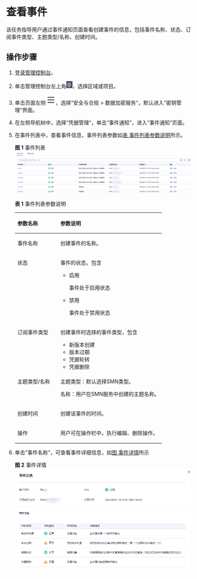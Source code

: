 # 查看事件<a name="dew_01_2008"></a>

该任务指导用户通过事件通知页面查看创建事件的信息，包括事件名称、状态、订阅事件类型、主题类型/名称、创建时间。

## 操作步骤<a name="section41801301736"></a>

1.  [登录管理控制台](https://console.huaweicloud.com)。
2.  单击管理控制台左上角![](figures/icon_region-4.png)，选择区域或项目。
3.  单击页面左侧![](figures/icon-servicelist-5.png)，选择“安全与合规  \>  数据加密服务“，默认进入“密钥管理“界面。
4.  在左侧导航树中，选择“凭据管理“，单击“事件通知“，进入“事件通知“页面。
5.  在事件列表中，查看事件信息，事件列表参数如[表 事件列表参数说明](#table14496736144815)所示。

    **图 1**  事件列表<a name="fig208145111480"></a>  
    ![](figures/事件列表-13.png "事件列表-13")

    **表 1**  事件列表参数说明

    <a name="table14496736144815"></a>
    <table><thead align="left"><tr id="row1049603620483"><th class="cellrowborder" valign="top" width="29.21%" id="mcps1.2.3.1.1"><p id="p9496163613486"><a name="p9496163613486"></a><a name="p9496163613486"></a>参数名称</p>
    </th>
    <th class="cellrowborder" valign="top" width="70.78999999999999%" id="mcps1.2.3.1.2"><p id="p194961836154814"><a name="p194961836154814"></a><a name="p194961836154814"></a>参数说明</p>
    </th>
    </tr>
    </thead>
    <tbody><tr id="row194961936134811"><td class="cellrowborder" valign="top" width="29.21%" headers="mcps1.2.3.1.1 "><p id="p104961936184815"><a name="p104961936184815"></a><a name="p104961936184815"></a>事件名称</p>
    </td>
    <td class="cellrowborder" valign="top" width="70.78999999999999%" headers="mcps1.2.3.1.2 "><p id="p449683664813"><a name="p449683664813"></a><a name="p449683664813"></a>创建事件的名称。</p>
    </td>
    </tr>
    <tr id="row5496113615486"><td class="cellrowborder" valign="top" width="29.21%" headers="mcps1.2.3.1.1 "><p id="p8496153674813"><a name="p8496153674813"></a><a name="p8496153674813"></a>状态</p>
    </td>
    <td class="cellrowborder" valign="top" width="70.78999999999999%" headers="mcps1.2.3.1.2 "><p id="p17496153615487"><a name="p17496153615487"></a><a name="p17496153615487"></a>事件的状态，包含</p>
    <a name="ul154561816185310"></a><a name="ul154561816185310"></a><ul id="ul154561816185310"><li>启用<p id="p1877723320536"><a name="p1877723320536"></a><a name="p1877723320536"></a>事件处于启用状态</p>
    </li><li>禁用<p id="p112551049175313"><a name="p112551049175313"></a><a name="p112551049175313"></a>事件处于禁用状态</p>
    </li></ul>
    </td>
    </tr>
    <tr id="row749603624811"><td class="cellrowborder" valign="top" width="29.21%" headers="mcps1.2.3.1.1 "><p id="p12496133619483"><a name="p12496133619483"></a><a name="p12496133619483"></a>订阅事件类型</p>
    </td>
    <td class="cellrowborder" valign="top" width="70.78999999999999%" headers="mcps1.2.3.1.2 "><p id="p3497173614814"><a name="p3497173614814"></a><a name="p3497173614814"></a>创建事件时选择的事件类型，包含</p>
    <a name="ul174551553125911"></a><a name="ul174551553125911"></a><ul id="ul174551553125911"><li>新版本创建</li><li>版本过期</li><li>凭据轮转</li><li>凭据删除</li></ul>
    </td>
    </tr>
    <tr id="row124971367482"><td class="cellrowborder" valign="top" width="29.21%" headers="mcps1.2.3.1.1 "><p id="p18497123614811"><a name="p18497123614811"></a><a name="p18497123614811"></a>主题类型/名称</p>
    </td>
    <td class="cellrowborder" valign="top" width="70.78999999999999%" headers="mcps1.2.3.1.2 "><p id="p2497153619483"><a name="p2497153619483"></a><a name="p2497153619483"></a>主题类型：默认选择SMN类型。</p>
    <p id="p654813311864"><a name="p654813311864"></a><a name="p654813311864"></a>名称：用户在SMN服务中创建的主题名称。</p>
    </td>
    </tr>
    <tr id="row1047902216314"><td class="cellrowborder" valign="top" width="29.21%" headers="mcps1.2.3.1.1 "><p id="p647919221537"><a name="p647919221537"></a><a name="p647919221537"></a>创建时间</p>
    </td>
    <td class="cellrowborder" valign="top" width="70.78999999999999%" headers="mcps1.2.3.1.2 "><p id="p104799224311"><a name="p104799224311"></a><a name="p104799224311"></a>创建该事件的时间。</p>
    </td>
    </tr>
    <tr id="row15625205215311"><td class="cellrowborder" valign="top" width="29.21%" headers="mcps1.2.3.1.1 "><p id="p2062514521433"><a name="p2062514521433"></a><a name="p2062514521433"></a>操作</p>
    </td>
    <td class="cellrowborder" valign="top" width="70.78999999999999%" headers="mcps1.2.3.1.2 "><p id="p17625652736"><a name="p17625652736"></a><a name="p17625652736"></a>用户可在操作栏中，执行编辑、删除操作。</p>
    </td>
    </tr>
    </tbody>
    </table>

6.  单击“事件名称“，可查看事件详细信息，如[图 事件详情](#fig848692884716)所示

    **图 2**  事件详情<a name="fig848692884716"></a>  
    ![](figures/事件详情.png "事件详情")


